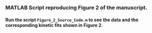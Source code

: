 ### MATLAB Script reproducing Figure 2 of the manuscript.
#### Run the script <code>Figure_2_Source_Code.m</code> to see the data and the corresponding kinetic fits shown in Figure 2.
